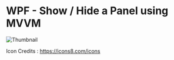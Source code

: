 # WPF - Show / Hide a Panel using MVVM

![Thumbnail](https://user-images.githubusercontent.com/55704859/149813267-5b516166-e31a-4a1f-b679-cdedda8f6f7e.png)


Icon Credits :
https://icons8.com/icons
